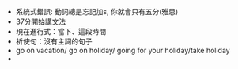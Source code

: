 * 系統式錯誤: 動詞總是忘記加s, 你就會只有五分(雅思)
* 37分開始講文法
* 現在進行式：當下、這段時間
* 祈使句：沒有主詞的句子
* go on vacation/ go on holiday/ going for your holiday/take holiday
* 